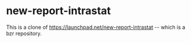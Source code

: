 # new-report-intrastat

This is a clone of <https://launchpad.net/new-report-intrastat> -- which is a bzr repository.
